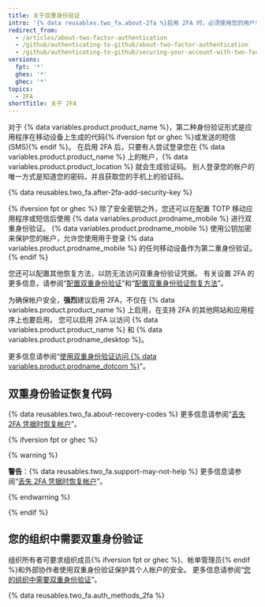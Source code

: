```yaml
---
title: 关于双重身份验证
intro: '{% data reusables.two_fa.about-2fa %}启用 2FA 时，必须使用您的用户名和密码登录，并提供另一种只有您知道或可以访问的身份验证形式。'
redirect_from:
  - /articles/about-two-factor-authentication
  - /github/authenticating-to-github/about-two-factor-authentication
  - /github/authenticating-to-github/securing-your-account-with-two-factor-authentication-2fa/about-two-factor-authentication
versions:
  fpt: '*'
  ghes: '*'
  ghec: '*'
topics:
  - 2FA
shortTitle: 关于 2FA
---
```


对于 {% data variables.product.product_name %}，第二种身份验证形式是应用程序在移动设备上生成的代码{% ifversion fpt or ghec %}或发送的短信 (SMS){% endif %}。 在启用 2FA 后，只要有人尝试登录您在 {% data variables.product.product_name %} 上的帐户，{% data variables.product.product_location %} 就会生成验证码。 别人登录您的帐户的唯一方式是知道您的密码，并且获取您的手机上的验证码。

{% data reusables.two_fa.after-2fa-add-security-key %}

{% ifversion fpt or ghec %}
除了安全密钥之外，您还可以在配置 TOTP 移动应用程序或短信后使用 {% data variables.product.prodname_mobile %} 进行双重身份验证。 {% data variables.product.prodname_mobile %} 使用公钥加密来保护您的帐户，允许您使用用于登录 {% data variables.product.prodname_mobile %} 的任何移动设备作为第二重身份验证。
{% endif %}

您还可以配置其他恢复方法，以防无法访问双重身份验证凭据。 有关设置 2FA 的更多信息，请参阅“[配置双重身份验证](/articles/configuring-two-factor-authentication)”和“[配置双重身份验证恢复方法](/articles/configuring-two-factor-authentication-recovery-methods)”。

为确保帐户安全，**强烈**建议启用 2FA，不仅在 {% data variables.product.product_name %} 上启用，在支持 2FA 的其他网站和应用程序上也要启用。 您可以启用 2FA 以访问 {% data variables.product.product_name %} 和 {% data variables.product.prodname_desktop %}。

更多信息请参阅“[使用双重身份验证访问 {% data variables.product.prodname_dotcom %}](/articles/accessing-github-using-two-factor-authentication)”。

## 双重身份验证恢复代码

{% data reusables.two_fa.about-recovery-codes %} 更多信息请参阅“[丢失 2FA 凭据时恢复帐户](/articles/recovering-your-account-if-you-lose-your-2fa-credentials)”。

{% ifversion fpt or ghec %}

{% warning %}

**警告**：{% data reusables.two_fa.support-may-not-help %} 更多信息请参阅“[丢失 2FA 凭据时恢复帐户](/articles/recovering-your-account-if-you-lose-your-2fa-credentials)”。

{% endwarning %}

{% endif %}

## 您的组织中需要双重身份验证

组织所有者可要求组织成员{% ifversion fpt or ghec %}、帐单管理员{% endif %}和外部协作者使用双重身份验证保护其个人帐户的安全。 更多信息请参阅“[您的组织中需要双重身份验证](/articles/requiring-two-factor-authentication-in-your-organization)”。

{% data reusables.two_fa.auth_methods_2fa %}
